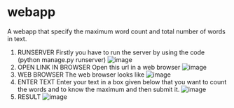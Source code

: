 # webapp
 A webapp that specify the maximum word count and total number of words in text.

1. RUNSERVER
Firstly you have to run the server by using the code (python manage.py runserver)
![image](https://user-images.githubusercontent.com/119533503/209265275-e9888f7a-156d-43a6-8bcb-309e4245883c.png)
2. OPEN LINK IN BROWSER
Open this url in a web browser
![image](https://user-images.githubusercontent.com/119533503/209265701-dca7aa30-6e94-4b71-b843-c18ec417f38f.png)
3. WEB BROWSER
The web browser looks like
![image](https://user-images.githubusercontent.com/119533503/209265831-56cb5cd6-7dc4-423e-9eda-41870f9eb99c.png)
4. ENTER TEXT
Enter your text in a box given below that you want to count the words and to know the maximum and then submit it.
![image](https://user-images.githubusercontent.com/119533503/209266103-1efc1856-7969-4fcb-9283-c0c122fa0026.png)
5. RESULT
![image](https://user-images.githubusercontent.com/119533503/209266194-cb46a00b-6ce8-4b33-bd3d-38575f58c670.png)
